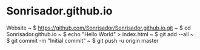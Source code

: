 # Sonrisador.github.io
Website
~ $ https://github.com/Sonrisador/Sonrisador.github.io.git
~ $ cd Sonrisador.github.io
~ $ echo "Hello World" > index.html
~ $ git add --all
~ $ git commit -m "Initial commit"
~ $ git push -u origin master


<script type="text/javascript">
var List = ["Clare","Lily];
  console.log(List[1]);
</script>
